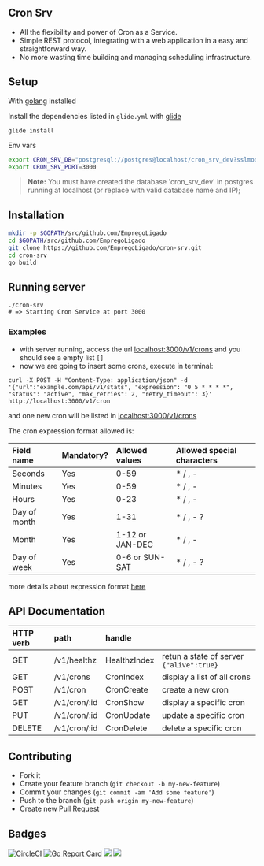 ## Cron Srv

* All the flexibility and power of Cron as a Service.
* Simple REST protocol, integrating with a web application in a easy and straightforward way.
* No more wasting time building and managing scheduling infrastructure.

## Setup
With [golang](https://golang.org/doc/install) installed

Install the dependencies listed in `glide.yml` with [glide](https://github.com/Masterminds/glide)
```
glide install
```

Env vars
```bash
export CRON_SRV_DB="postgresql://postgres@localhost/cron_srv_dev?sslmode=disable"
export CRON_SRV_PORT=3000
```
> **Note:** You must have created the database 'cron_srv_dev' in postgres running at localhost (or replace with valid database name and IP);

## Installation
```sh
mkdir -p $GOPATH/src/github.com/EmpregoLigado
cd $GOPATH/src/github.com/EmpregoLigado 
git clone https://github.com/EmpregoLigado/cron-srv.git
cd cron-srv
go build
```
## Running server
```
./cron-srv
# => Starting Cron Service at port 3000
```
### Examples
  - with server running, access the url [localhost:3000/v1/crons](http://localhost:3000/v1/crons) and you should see a empty list `[]`
  - now we are going to insert some crons, execute in terminal:
```
curl -X POST -H "Content-Type: application/json" -d '{"url":"example.com/api/v1/stats", "expression": "0 5 * * * *", "status": "active", "max_retries": 2, "retry_timeout": 3}' http://localhost:3000/v1/cron
```
and one new cron will be listed in [localhost:3000/v1/crons](http://localhost:3000/v1/crons)

The cron expression format allowed is:

|Field name| Mandatory?|Allowed values|Allowed special characters|
|:--|:--|:--|:--|
|Seconds      | Yes        | 0-59            | * / , -|
|Minutes      | Yes        | 0-59            | * / , -|
|Hours        | Yes        | 0-23            | * / , -|
|Day of month | Yes        | 1-31            | * / , - ?|
|Month        | Yes        | 1-12 or JAN-DEC | * / , -|
|Day of week  | Yes        | 0-6 or SUN-SAT  | * / , - ?|
more details about expression format [here](https://godoc.org/github.com/robfig/cron#hdr-CRON_Expression_Format)

## API Documentation
|HTTP verb|path|handle||
|:--|:--|:--|:--|
|GET|/v1/healthz|HealthzIndex|retun a state of server `{"alive":true}`|
|GET|/v1/crons|CronIndex|display a list of all crons|
|POST|/v1/cron|CronCreate|create a new cron|
|GET|/v1/cron/:id|CronShow|display a specific cron|
|PUT|/v1/cron/:id|CronUpdate|update a specific cron|
|DELETE|/v1/cron/:id|CronDelete|delete a specific cron|

## Contributing
- Fork it
- Create your feature branch (`git checkout -b my-new-feature`)
- Commit your changes (`git commit -am 'Add some feature'`)
- Push to the branch (`git push origin my-new-feature`)
- Create new Pull Request

## Badges
[![CircleCI](https://circleci.com/gh/EmpregoLigado/cron-srv.svg?style=svg)](https://circleci.com/gh/EmpregoLigado/cron-srv)
[![Go Report Card](https://goreportcard.com/badge/github.com/EmpregoLigado/cron-srv)](https://goreportcard.com/report/github.com/EmpregoLigado/cron-srv)
[![](https://images.microbadger.com/badges/image/rafaeljesus/cron-srv.svg)](https://microbadger.com/images/rafaeljesus/cron-srv "Get your own image badge on microbadger.com")
[![](https://images.microbadger.com/badges/version/rafaeljesus/cron-srv.svg)](https://microbadger.com/images/rafaeljesus/cron-srv "Get your own version badge on microbadger.com")
